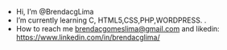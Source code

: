 -  Hi, I’m @BrendacgLima
-  I’m currently learning C, HTML5,CSS,PHP,WORDPRESS. .
-  How to reach me brendacgomeslima@gmail.com and likedin: https://www.linkedin.com/in/brendacglima/



